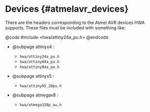 
Devices {#atmelavr_devices}
=======

There are the headers corresponding to the Atmel AVR devices HWA supports. These
files must be included with something like:

@code
#include <hwa/attiny24a_pu.h>
@endcode

 * @subpage attinyx4 :
   - `hwa/attiny24a_pu.h`
   - `hwa/attiny44a_pu.h`
   - `hwa/attiny84a_pu.h`

 * @subpage attinyx5 :
   - `hwa/attiny85_20pu.h`

 * @subpage atmegax8 :
   - `hwa/atmega328p_au.h`
